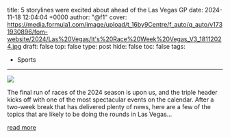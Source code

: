 title: 5 storylines were excited about ahead of the Las Vegas GP
date: 2024-11-18 12:04:04 +0000
author: "@f1"
cover: https://media.formula1.com/image/upload/t_16by9Centre/f_auto/q_auto/v1731930896/fom-website/2024/Las%20Vegas/It's%20Race%20Week%20Vegas_V3_18112024.jpg
draft: false
top: false
type: post
hide: false
toc: false
tags:
  - Sports
---

![](https://media.formula1.com/image/upload/t_16by9Centre/f_auto/q_auto/v1731930896/fom-website/2024/Las%20Vegas/It's%20Race%20Week%20Vegas_V3_18112024.jpg)

The final run of races of the 2024 season is upon us, and the triple header kicks off with one of the most spectacular events on the calendar. After a two-week break that has delivered plenty of news, here are a few of the topics that are likely to be doing the rounds in Las Vegas...

[read more](https://www.formula1.com/en/latest/article/its-race-week-5-storylines-were-excited-about-ahead-of-the-2024-las-vegas.fS6psM0F4vHtL5umYcaFu)
